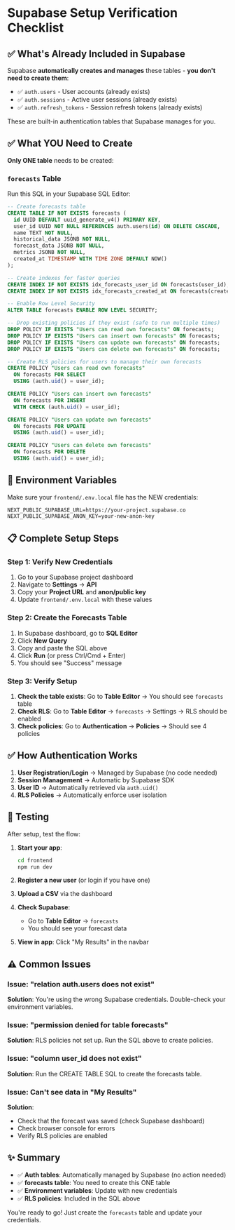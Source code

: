 # Supabase Setup Verification Checklist

## ✅ What's Already Included in Supabase

Supabase **automatically creates and manages** these tables - **you don't need to create them**:

- ✅ `auth.users` - User accounts (already exists)
- ✅ `auth.sessions` - Active user sessions (already exists)
- ✅ `auth.refresh_tokens` - Session refresh tokens (already exists)

These are built-in authentication tables that Supabase manages for you.

## ✅ What YOU Need to Create

**Only ONE table** needs to be created:

### `forecasts` Table

Run this SQL in your Supabase SQL Editor:

```sql
-- Create forecasts table
CREATE TABLE IF NOT EXISTS forecasts (
  id UUID DEFAULT uuid_generate_v4() PRIMARY KEY,
  user_id UUID NOT NULL REFERENCES auth.users(id) ON DELETE CASCADE,
  name TEXT NOT NULL,
  historical_data JSONB NOT NULL,
  forecast_data JSONB NOT NULL,
  metrics JSONB NOT NULL,
  created_at TIMESTAMP WITH TIME ZONE DEFAULT NOW()
);

-- Create indexes for faster queries
CREATE INDEX IF NOT EXISTS idx_forecasts_user_id ON forecasts(user_id);
CREATE INDEX IF NOT EXISTS idx_forecasts_created_at ON forecasts(created_at DESC);

-- Enable Row Level Security
ALTER TABLE forecasts ENABLE ROW LEVEL SECURITY;

-- Drop existing policies if they exist (safe to run multiple times)
DROP POLICY IF EXISTS "Users can read own forecasts" ON forecasts;
DROP POLICY IF EXISTS "Users can insert own forecasts" ON forecasts;
DROP POLICY IF EXISTS "Users can update own forecasts" ON forecasts;
DROP POLICY IF EXISTS "Users can delete own forecasts" ON forecasts;

-- Create RLS policies for users to manage their own forecasts
CREATE POLICY "Users can read own forecasts"
  ON forecasts FOR SELECT
  USING (auth.uid() = user_id);

CREATE POLICY "Users can insert own forecasts"
  ON forecasts FOR INSERT
  WITH CHECK (auth.uid() = user_id);

CREATE POLICY "Users can update own forecasts"
  ON forecasts FOR UPDATE
  USING (auth.uid() = user_id);

CREATE POLICY "Users can delete own forecasts"
  ON forecasts FOR DELETE
  USING (auth.uid() = user_id);
```

## 🔧 Environment Variables

Make sure your `frontend/.env.local` file has the NEW credentials:

```env
NEXT_PUBLIC_SUPABASE_URL=https://your-project.supabase.co
NEXT_PUBLIC_SUPABASE_ANON_KEY=your-new-anon-key
```

## 📋 Complete Setup Steps

### Step 1: Verify New Credentials
1. Go to your Supabase project dashboard
2. Navigate to **Settings** → **API**
3. Copy your **Project URL** and **anon/public key**
4. Update `frontend/.env.local` with these values

### Step 2: Create the Forecasts Table
1. In Supabase dashboard, go to **SQL Editor**
2. Click **New Query**
3. Copy and paste the SQL above
4. Click **Run** (or press Ctrl/Cmd + Enter)
5. You should see "Success" message

### Step 3: Verify Setup
1. **Check the table exists**: Go to **Table Editor** → You should see `forecasts` table
2. **Check RLS**: Go to **Table Editor** → `forecasts` → Settings → RLS should be enabled
3. **Check policies**: Go to **Authentication** → **Policies** → Should see 4 policies

## ✅ How Authentication Works

1. **User Registration/Login** → Managed by Supabase (no code needed)
2. **Session Management** → Automatic by Supabase SDK
3. **User ID** → Automatically retrieved via `auth.uid()`
4. **RLS Policies** → Automatically enforce user isolation

## 🧪 Testing

After setup, test the flow:

1. **Start your app**:
   ```bash
   cd frontend
   npm run dev
   ```

2. **Register a new user** (or login if you have one)

3. **Upload a CSV** via the dashboard

4. **Check Supabase**:
   - Go to **Table Editor** → `forecasts` 
   - You should see your forecast data

5. **View in app**: Click "My Results" in the navbar

## ⚠️ Common Issues

### Issue: "relation auth.users does not exist"
**Solution**: You're using the wrong Supabase credentials. Double-check your environment variables.

### Issue: "permission denied for table forecasts"
**Solution**: RLS policies not set up. Run the SQL above to create policies.

### Issue: "column user_id does not exist"
**Solution**: Run the CREATE TABLE SQL to create the forecasts table.

### Issue: Can't see data in "My Results"
**Solution**: 
- Check that the forecast was saved (check Supabase dashboard)
- Check browser console for errors
- Verify RLS policies are enabled

## ✨ Summary

- ✅ **Auth tables**: Automatically managed by Supabase (no action needed)
- ✅ **forecasts table**: You need to create this ONE table
- ✅ **Environment variables**: Update with new credentials
- ✅ **RLS policies**: Included in the SQL above

You're ready to go! Just create the `forecasts` table and update your credentials.

